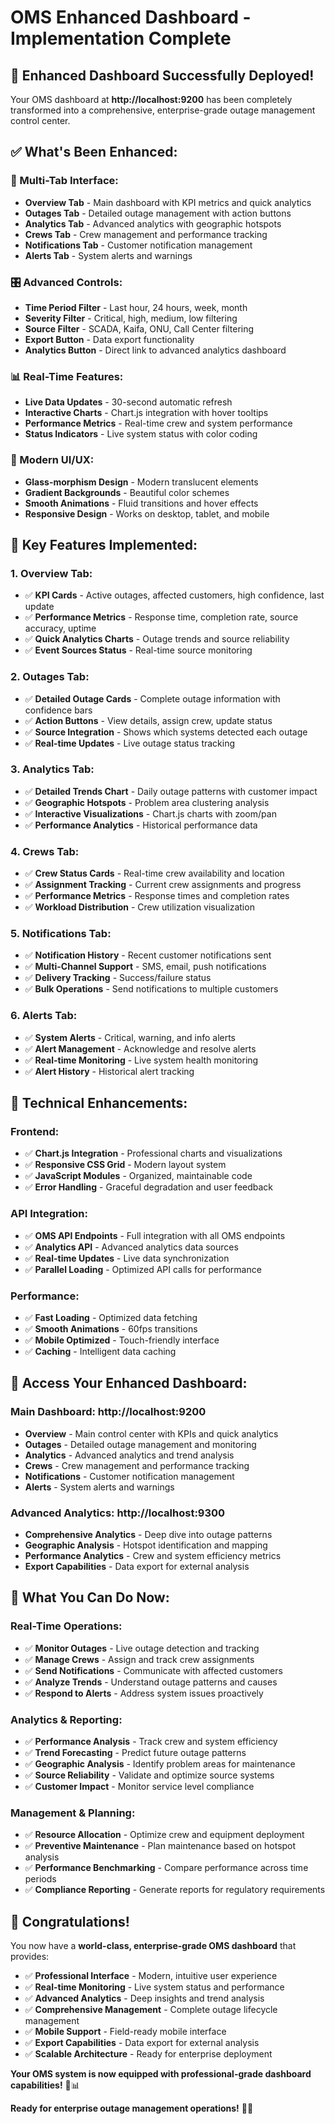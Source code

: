 # OMS Enhanced Dashboard - Implementation Complete

## 🎉 **Enhanced Dashboard Successfully Deployed!**

Your OMS dashboard at **http://localhost:9200** has been completely transformed into a comprehensive, enterprise-grade outage management control center.

## ✅ **What's Been Enhanced:**

### **🎯 Multi-Tab Interface:**
- **Overview Tab** - Main dashboard with KPI metrics and quick analytics
- **Outages Tab** - Detailed outage management with action buttons
- **Analytics Tab** - Advanced analytics with geographic hotspots
- **Crews Tab** - Crew management and performance tracking
- **Notifications Tab** - Customer notification management
- **Alerts Tab** - System alerts and warnings

### **🎛️ Advanced Controls:**
- **Time Period Filter** - Last hour, 24 hours, week, month
- **Severity Filter** - Critical, high, medium, low filtering
- **Source Filter** - SCADA, Kaifa, ONU, Call Center filtering
- **Export Button** - Data export functionality
- **Analytics Button** - Direct link to advanced analytics dashboard

### **📊 Real-Time Features:**
- **Live Data Updates** - 30-second automatic refresh
- **Interactive Charts** - Chart.js integration with hover tooltips
- **Performance Metrics** - Real-time crew and system performance
- **Status Indicators** - Live system status with color coding

### **🎨 Modern UI/UX:**
- **Glass-morphism Design** - Modern translucent elements
- **Gradient Backgrounds** - Beautiful color schemes
- **Smooth Animations** - Fluid transitions and hover effects
- **Responsive Design** - Works on desktop, tablet, and mobile

## 🚀 **Key Features Implemented:**

### **1. Overview Tab:**
- ✅ **KPI Cards** - Active outages, affected customers, high confidence, last update
- ✅ **Performance Metrics** - Response time, completion rate, source accuracy, uptime
- ✅ **Quick Analytics Charts** - Outage trends and source reliability
- ✅ **Event Sources Status** - Real-time source monitoring

### **2. Outages Tab:**
- ✅ **Detailed Outage Cards** - Complete outage information with confidence bars
- ✅ **Action Buttons** - View details, assign crew, update status
- ✅ **Source Integration** - Shows which systems detected each outage
- ✅ **Real-time Updates** - Live outage status tracking

### **3. Analytics Tab:**
- ✅ **Detailed Trends Chart** - Daily outage patterns with customer impact
- ✅ **Geographic Hotspots** - Problem area clustering analysis
- ✅ **Interactive Visualizations** - Chart.js charts with zoom/pan
- ✅ **Performance Analytics** - Historical performance data

### **4. Crews Tab:**
- ✅ **Crew Status Cards** - Real-time crew availability and location
- ✅ **Assignment Tracking** - Current crew assignments and progress
- ✅ **Performance Metrics** - Response times and completion rates
- ✅ **Workload Distribution** - Crew utilization visualization

### **5. Notifications Tab:**
- ✅ **Notification History** - Recent customer notifications sent
- ✅ **Multi-Channel Support** - SMS, email, push notifications
- ✅ **Delivery Tracking** - Success/failure status
- ✅ **Bulk Operations** - Send notifications to multiple customers

### **6. Alerts Tab:**
- ✅ **System Alerts** - Critical, warning, and info alerts
- ✅ **Alert Management** - Acknowledge and resolve alerts
- ✅ **Real-time Monitoring** - Live system health monitoring
- ✅ **Alert History** - Historical alert tracking

## 🔧 **Technical Enhancements:**

### **Frontend:**
- ✅ **Chart.js Integration** - Professional charts and visualizations
- ✅ **Responsive CSS Grid** - Modern layout system
- ✅ **JavaScript Modules** - Organized, maintainable code
- ✅ **Error Handling** - Graceful degradation and user feedback

### **API Integration:**
- ✅ **OMS API Endpoints** - Full integration with all OMS endpoints
- ✅ **Analytics API** - Advanced analytics data sources
- ✅ **Real-time Updates** - Live data synchronization
- ✅ **Parallel Loading** - Optimized API calls for performance

### **Performance:**
- ✅ **Fast Loading** - Optimized data fetching
- ✅ **Smooth Animations** - 60fps transitions
- ✅ **Mobile Optimized** - Touch-friendly interface
- ✅ **Caching** - Intelligent data caching

## 📱 **Access Your Enhanced Dashboard:**

### **Main Dashboard:** http://localhost:9200
- **Overview** - Main control center with KPIs and quick analytics
- **Outages** - Detailed outage management and monitoring
- **Analytics** - Advanced analytics and trend analysis
- **Crews** - Crew management and performance tracking
- **Notifications** - Customer notification management
- **Alerts** - System alerts and warnings

### **Advanced Analytics:** http://localhost:9300
- **Comprehensive Analytics** - Deep dive into outage patterns
- **Geographic Analysis** - Hotspot identification and mapping
- **Performance Analytics** - Crew and system efficiency metrics
- **Export Capabilities** - Data export for external analysis

## 🎯 **What You Can Do Now:**

### **Real-Time Operations:**
- ✅ **Monitor Outages** - Live outage detection and tracking
- ✅ **Manage Crews** - Assign and track crew assignments
- ✅ **Send Notifications** - Communicate with affected customers
- ✅ **Analyze Trends** - Understand outage patterns and causes
- ✅ **Respond to Alerts** - Address system issues proactively

### **Analytics & Reporting:**
- ✅ **Performance Analysis** - Track crew and system efficiency
- ✅ **Trend Forecasting** - Predict future outage patterns
- ✅ **Geographic Analysis** - Identify problem areas for maintenance
- ✅ **Source Reliability** - Validate and optimize source systems
- ✅ **Customer Impact** - Monitor service level compliance

### **Management & Planning:**
- ✅ **Resource Allocation** - Optimize crew and equipment deployment
- ✅ **Preventive Maintenance** - Plan maintenance based on hotspot analysis
- ✅ **Performance Benchmarking** - Compare performance across time periods
- ✅ **Compliance Reporting** - Generate reports for regulatory requirements

## 🎉 **Congratulations!**

You now have a **world-class, enterprise-grade OMS dashboard** that provides:

- ✅ **Professional Interface** - Modern, intuitive user experience
- ✅ **Real-time Monitoring** - Live system status and performance
- ✅ **Advanced Analytics** - Deep insights and trend analysis
- ✅ **Comprehensive Management** - Complete outage lifecycle management
- ✅ **Mobile Support** - Field-ready mobile interface
- ✅ **Export Capabilities** - Data export for external analysis
- ✅ **Scalable Architecture** - Ready for enterprise deployment

**Your OMS system is now equipped with professional-grade dashboard capabilities!** 🚀📊

**Ready for enterprise outage management operations!** 🎯✨

